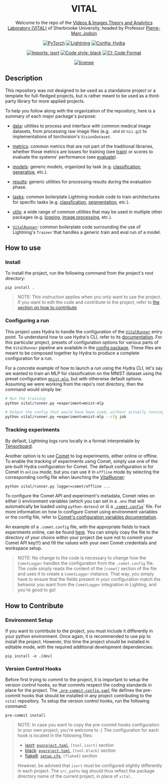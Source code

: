 <div align="center">

# VITAL

Welcome to the repo of the
[Videos & Images Theory and Analytics Laboratory (VITAL)](http://vital.dinf.usherbrooke.ca/ "VITAL home page") of
Sherbrooke University, headed by Professor [Pierre-Marc Jodoin](http://info.usherbrooke.ca/pmjodoin/)

<a href="https://pytorch.org/get-started/locally/"><img alt="PyTorch" src="https://img.shields.io/badge/PyTorch-ee4c2c?logo=pytorch&logoColor=white"></a>
<a href="https://pytorchlightning.ai/"><img alt="Lightning" src="https://img.shields.io/badge/-Lightning-792ee5?logo=pytorchlightning&logoColor=white"></a>
<a href="https://hydra.cc/"><img alt="Config: Hydra" src="https://img.shields.io/badge/Config-Hydra-89b8cd"></a>

[![Imports: isort](https://img.shields.io/badge/%20imports-isort-%231674b1?style=flat&labelColor=ef8336)](https://pycqa.github.io/isort/)
[![Code style: black](https://img.shields.io/badge/code%20style-black-000000.svg)](https://github.com/psf/black)
[![CI: Code Format](https://github.com/nathanpainchaud/vital/actions/workflows/code-format.yml/badge.svg?branch=dev)](https://github.com/nathanpainchaud/vital/actions/workflows/code-format.yml?query=branch%3Adev)

[![license](https://img.shields.io/badge/License-Apache%202.0-blue.svg)](https://github.com/nathanpainchaud/vital/blob/dev/LICENSE)

</div>

## Description
This repository was not designed to be used as a standalone project or a template for full-fledged projects, but is
rather meant to be used as a third-party library for more applied projects.

To help you follow along with the organization of the repository, here is a summary of each major package's purpose:

- [data](vital/data): utilities to process and interface with common medical image datasets, from processing raw image
files (e.g. `.mhd` or `nii.gz`) to implementations of torchvision's `VisionDataset`.

- [metrics](vital/metrics): common metrics that are not part of the traditional libraries, whether those metrics are
losses for training (see [train](vital/metrics/train)) or scores to evaluate the systems' performance (see
[evaluate](vital/metrics/evaluate)).

- [models](vital/models): generic models, organized by task (e.g. [classification](vital/models/segmentation),
[generative](vital/models/generative), etc.).

- [results](vital/results): generic utilities for processing results during the evaluation phase.

- [tasks](vital/tasks): common boilerplate Lightning module code to train architectures for specific tasks (e.g.
[classfication](vital/tasks/classification.py), [segmentation](vital/tasks/segmentation.py), etc.).

- [utils](vital/utils): a wide range of common utilities that may be used in multiple other packages (e.g.
[logging](vital/utils/logging.py), [image processing](vital/utils/image), etc.).

- [`VitalRunner`](vital/runner.py): common boilerplate code surrounding the use of Lightning's `Trainer` that
handles a generic train and eval run of a model.

## How to use

### Install
To install the project, run the following command from the project's root directory:
```shell script
pip install .
```
> NOTE: This instruction applies when you only want to use the project. If you want to edit the code and contribute to
> the project, refer to [the section on how to contribute](#how-to-contribute).

### Configuring a run
This project uses Hydra to handle the configuration of the [`VitalRunner`](vital/runner.py) entry point. To understand
how to use Hydra's CLI, refer to its [documentation](https://hydra.cc/docs/intro/). For this particular project,
presets of configuration options for various parts of the `VitalRunner` pipeline are available in the
[config package](vital/config). These files are meant to be composed together by Hydra to produce a complete
configuration for a run.

For a concrete example of how to launch a run using the Hydra CLI, let's say we wanted to train an MLP for
classification on the MNIST dataset using the preset configuration [`mnist-mlp`](vital/config/experiment/mnist-mlp.yaml),
but with otherwise default options. Assuming we were working from the repo's root directory, then the command would
simply be:
```bash
# Run the training
python vital/runner.py +experiment=mnist-mlp

# Output the config that would have been used, without actually running the code (useful for debugging)
python vital/runner.py +experiment=mnist-mlp --cfg job
```

### Tracking experiments
By default, Lightning logs runs locally in a format interpretable by
[Tensorboard](https://www.tensorflow.org/tensorboard/).

Another option is to use [Comet](https://www.comet.ml/) to log experiments, either online or offline. To enable the
tracking of experiments using Comet, simply use one of the pre-built Hydra configuration for Comet. The default
configuration is for Comet in `online` mode, but you can use it in `offline` mode by selecting the corresponding config
file when launching the [VitalRunner](vital/runner.py):
```bash
python vital/runner.py logger=comet/offline ...
```
To configure the Comet API and experiment's metadata, Comet relies on either i) environment variables (which you can set
in a `.env` that will automatically be loaded using `python-dotenv`) or ii) a [`.comet.config`](.comet.config)` file. For
more information on how to configure Comet using environment variables or the config file, refer to
[Comet's configuration variables documentation](https://www.comet.ml/docs/python-sdk/advanced/#comet-configuration-variables).

An example of a `.comet.config` file, with the appropriate fields to track experiments online, can be found
[here](.comet.config). You can simply copy the file to the directory of your choice within your project (be sure
not to commit your Comet API key!!!) and fill the values with your own Comet credentials and workspace setup.

> NOTE: No change to the code is necessary to change how the `CometLogger` handles the configuration from the
> `.comet.config` file. The code simply reads the content of the `[comet]` section of the file and uses it to create a
> `CometLogger` instance. That way, you simply have to ensure that the fields present in your configuration match the
> behavior you want from the `CometLogger` integration in Lighting, and you're good to go!

## How to Contribute

### Environment Setup
If you want to contribute to the project, you must include it differently in your python environment. Once again, it is
recommended to use pip to install the project. However, this time the project should be installed in editable mode, with
the required additional development dependencies:
```shell script
pip install -e .[dev]
```

### Version Control Hooks
Before first trying to commit to the project, it is important to setup the version control hooks, so that commits
respect the coding standards in place for the project. The [`.pre-commit-config.yaml`](.pre-commit-config.yaml) file
defines the pre-commit hooks that should be installed in any project contributing to the `vital` repository. To setup
the version control hooks, run the following command:
```shell script
pre-commit install
```

> NOTE: In case you want to copy the pre-commit hooks configuration to your own project, you're welcome to :)
> The configuration for each hook is located in the following files:
> - [isort](https://github.com/timothycrosley/isort): [`pyproject.toml`](./pyproject.toml), `[tool.isort]` section
> - [black](https://github.com/psf/black): [`pyproject.toml`](./pyproject.toml), `[tool.black]` section
> - [flake8](https://gitlab.com/pycqa/flake8): [`setup.cfg`](./setup.cfg), `[flake8]` section
>
> However, be advised that `isort` must be configured slightly differently in each project. The `src_paths` tag
> should thus reflect the package directory name of the current project, in place of `vital`.
